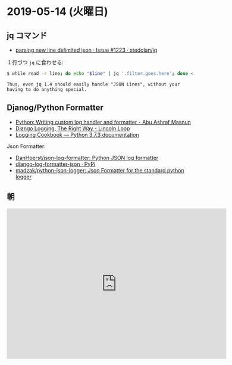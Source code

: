 # 2019-05-14 (火曜日)

## jq コマンド

- [parsing new line delimited json · Issue #1223 · stedolan/jq](https://github.com/stedolan/jq/issues/1223)

１行づつ `jq` に食わせる:

~~~bash 
$ while read -r line; do echo "$line" | jq '.filter.goes.here'; done < inputfile
~~~

`Thus, even jq 1.4 should easily handle "JSON Lines", without your having to do anything special.`

## Djanog/Python Formatter

- [Python: Writing custom log handler and formatter - Abu Ashraf Masnun](http://masnun.com/2015/11/04/python-writing-custom-log-handler-and-formatter.html)
- [Django Logging, The Right Way - Lincoln Loop](https://lincolnloop.com/blog/django-logging-right-way/)
- [Logging Cookbook — Python 3.7.3 documentation](https://docs.python.org/3/howto/logging-cookbook.html)

Json Formatter:

- [DanHoerst/json-log-formatter: Python JSON log formatter](https://github.com/danhoerst/json-log-formatter)
- [django-log-formatter-json · PyPI](https://pypi.org/project/django-log-formatter-json/)
- [madzak/python-json-logger: Json Formatter for the standard python logger](https://github.com/madzak/python-json-logger)

## 朝

<iframe height='405' width='590' frameborder='0' allowtransparency='true' scrolling='no' src='https://www.strava.com/activities/2365607257/embed/24d0ded6d242df732e27beb7448c63b487420b65'></iframe>

